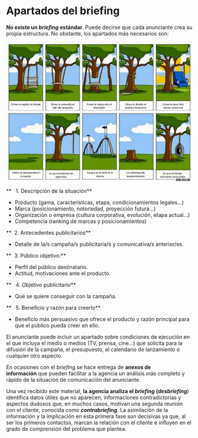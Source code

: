 # Apartados del briefing

**No existe un _briefing_ estándar**. Puede decirse que cada anunciante crea su propia estructura. No obstante, los apartados más necesarios son:


[![briefing](img/diseno_multimedia_integral_brief.jpg "briefing")](http://multimediaintegral.blogspot.com.es/2013/11/brief-y-el-disenador.html)


**   1\. Descripción de la situación**

*   Producto (gama, características, etapa, condicionamientos legales...)
*   Marca (posicionamiento, notoriedad, proyección futura...)
*   Organización o empresa (cultura corporativa, evolución, etapa actual...)
*   Competencia (ranking de marcas y posicionamientos) 

**  2\. Antecedentes publicitarios**

*   Detalle de la/s campaña/s publicitaria/s y comunicativa/s anterior/es.

**  3\. Público objetivo:**

*   Perfil del público destinatario.
*   Actitud, motivaciones ante el producto.

**   4\. Objetivo publicitario**

*   Qué se quiere conseguir con la campaña.

**   5\. Beneficio y razón para creerlo**

*   Beneficio más persuasivo que ofrece el producto y razón principal para que el público pueda creer en ello.

El anunciante puede incluir un apartado sobre condiciones de ejecución en el que incluya el medio o medios (TV, prensa, cine...) que solicita para la difusión de la campaña, el presupuesto, el calendario de lanzamiento o cualquier otro aspecto.

En ocasiones con el _briefing_ se hace entrega de **anexos de información** que pueden facilitar a la agencia un análisis más completo y rápido de la situación de comunicación del anunciante.  
  
Una vez recibido este material, **la agencia analiza el _briefing_ (_desbriefing_**) identifica datos útiles que no aparecen, informaciones contradictorias y aspectos dudosos que, en muchos casos, motivan una segunda reunión con el cliente, conocida como **_contrabriefing_**. La asimilación de la información y la implicación en esta primera fase son decisivas ya que, al ser los primeros contactos, marcan la relación con el cliente e influyen en el grado de comprensión del problema que plantea.

